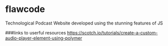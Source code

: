 # flawcode
Technological Podcast Website developed using the stunning features of JS

###links to userful resources
https://scotch.io/tutorials/create-a-custom-audio-player-element-using-polymer
